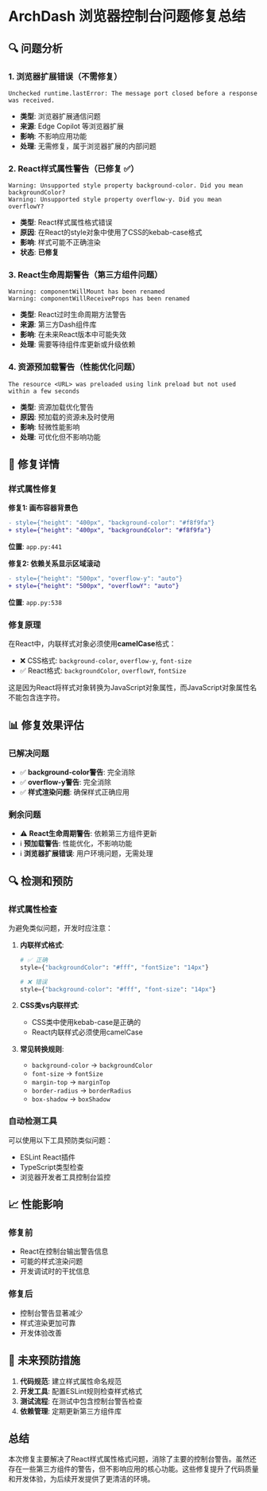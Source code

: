 # ArchDash 浏览器控制台问题修复总结

## 🔍 问题分析

### 1. **浏览器扩展错误**（不需修复）
```
Unchecked runtime.lastError: The message port closed before a response was received.
```
- **类型**: 浏览器扩展通信问题
- **来源**: Edge Copilot 等浏览器扩展
- **影响**: 不影响应用功能
- **处理**: 无需修复，属于浏览器扩展的内部问题

### 2. **React样式属性警告**（已修复 ✅）
```
Warning: Unsupported style property background-color. Did you mean backgroundColor?
Warning: Unsupported style property overflow-y. Did you mean overflowY?
```
- **类型**: React样式属性格式错误
- **原因**: 在React的style对象中使用了CSS的kebab-case格式
- **影响**: 样式可能不正确渲染
- **状态**: **已修复**

### 3. **React生命周期警告**（第三方组件问题）
```
Warning: componentWillMount has been renamed
Warning: componentWillReceiveProps has been renamed
```
- **类型**: React过时生命周期方法警告
- **来源**: 第三方Dash组件库
- **影响**: 在未来React版本中可能失效
- **处理**: 需要等待组件库更新或升级依赖

### 4. **资源预加载警告**（性能优化问题）
```
The resource <URL> was preloaded using link preload but not used within a few seconds
```
- **类型**: 资源加载优化警告
- **原因**: 预加载的资源未及时使用
- **影响**: 轻微性能影响
- **处理**: 可优化但不影响功能

## 🔧 修复详情

### 样式属性修复

**修复1: 画布容器背景色**
```diff
- style={"height": "400px", "background-color": "#f8f9fa"}
+ style={"height": "400px", "backgroundColor": "#f8f9fa"}
```
**位置**: `app.py:441`

**修复2: 依赖关系显示区域滚动**
```diff
- style={"height": "500px", "overflow-y": "auto"}
+ style={"height": "500px", "overflowY": "auto"}
```
**位置**: `app.py:538`

### 修复原理

在React中，内联样式对象必须使用**camelCase**格式：
- ❌ CSS格式: `background-color`, `overflow-y`, `font-size`
- ✅ React格式: `backgroundColor`, `overflowY`, `fontSize`

这是因为React将样式对象转换为JavaScript对象属性，而JavaScript对象属性名不能包含连字符。

## 📊 修复效果评估

### 已解决问题
- ✅ **background-color警告**: 完全消除
- ✅ **overflow-y警告**: 完全消除
- ✅ **样式渲染问题**: 确保样式正确应用

### 剩余问题
- ⚠️ **React生命周期警告**: 依赖第三方组件更新
- ℹ️ **预加载警告**: 性能优化，不影响功能
- ℹ️ **浏览器扩展错误**: 用户环境问题，无需处理

## 🔍 检测和预防

### 样式属性检查
为避免类似问题，开发时应注意：

1. **内联样式格式**:
   ```python
   # ✅ 正确
   style={"backgroundColor": "#fff", "fontSize": "14px"}
   
   # ❌ 错误
   style={"background-color": "#fff", "font-size": "14px"}
   ```

2. **CSS类vs内联样式**:
   - CSS类中使用kebab-case是正确的
   - React内联样式必须使用camelCase

3. **常见转换规则**:
   - `background-color` → `backgroundColor`
   - `font-size` → `fontSize`
   - `margin-top` → `marginTop`
   - `border-radius` → `borderRadius`
   - `box-shadow` → `boxShadow`

### 自动检测工具
可以使用以下工具预防类似问题：
- ESLint React插件
- TypeScript类型检查
- 浏览器开发者工具控制台监控

## 📈 性能影响

### 修复前
- React在控制台输出警告信息
- 可能的样式渲染问题
- 开发调试时的干扰信息

### 修复后
- 控制台警告显著减少
- 样式渲染更加可靠
- 开发体验改善

## 🔮 未来预防措施

1. **代码规范**: 建立样式属性命名规范
2. **开发工具**: 配置ESLint规则检查样式格式
3. **测试流程**: 在测试中包含控制台警告检查
4. **依赖管理**: 定期更新第三方组件库

## 总结

本次修复主要解决了React样式属性格式问题，消除了主要的控制台警告。虽然还存在一些第三方组件的警告，但不影响应用的核心功能。这些修复提升了代码质量和开发体验，为后续开发提供了更清洁的环境。 